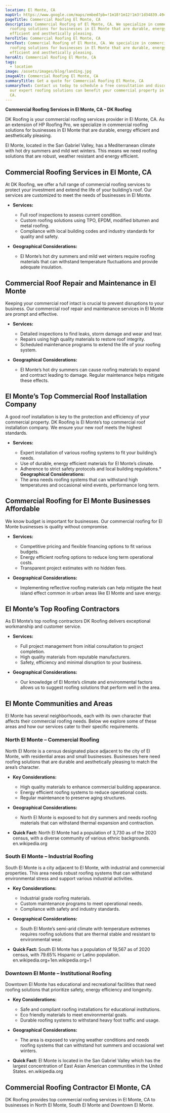 ```yaml
---
location: El Monte, CA
mapUrl: https://www.google.com/maps/embed?pb=!1m18!1m12!1m3!1d34839.49483635955!2d-118.05583845561951!3d34.071246774397395!2m3!1f0!2f0!3f0!3m2!1i1024!2i768!4f13.1!3m3!1m2!1s0x80c2d0a463f6d0ef%3A0x6b0f018ea5b0374d!2sEl%20Monte%2C%20CA%2C%20USA!5e1!3m2!1sen!2sca!4v1741567651317!5m2!1sen!2sca
pageTitle: Commercial Roofing El Monte, CA
description: Commercial Roofing of El Monte, CA. We specialize in commercial
  roofing solutions for businesses in El Monte that are durable, energy
  efficient and aesthetically pleasing.
heroTitle: Commercial Roofing El Monte, CA
heroText: Commercial Roofing of El Monte, CA. We specialize in commercial
  roofing solutions for businesses in El Monte that are durable, energy
  efficient and aesthetically pleasing.
heroAlt: Commercial Roofing El Monte, CA
tags:
  - location
image: /assets/images/blog/landing.jpg
imageAlt: Commercial Roofing El Monte, CA
summaryTitle: Get a quote for Commercial Roofing El Monte, CA
summaryText: Contact us today to schedule a free consultation and discover how
  our expert roofing solutions can benefit your commercial property in Corona,
  CA.
---
```

**Commercial Roofing Services in El Monte, CA – DK Roofing**

DK Roofing is your commercial roofing services provider in El Monte, CA. As an extension of HP Roofing Pro, we specialize in commercial roofing solutions for businesses in El Monte that are durable, energy efficient and aesthetically pleasing.

El Monte, located in the San Gabriel Valley, has a Mediterranean climate with hot dry summers and mild wet winters. This means we need roofing solutions that are robust, weather resistant and energy efficient.​

## Commercial Roofing Services in El Monte, CA

At DK Roofing, we offer a full range of commercial roofing services to protect your investment and extend the life of your building’s roof. Our services are customized to meet the needs of businesses in El Monte.

* **Services:**

  * Full roof inspections to assess current condition.
  * Custom roofing solutions using TPO, EPDM, modified bitumen and metal roofing.
  * Compliance with local building codes and industry standards for quality and safety.
* **Geographical Considerations:**

  * El Monte’s hot dry summers and mild wet winters require roofing materials that can withstand temperature fluctuations and provide adequate insulation.​

## Commercial Roof Repair and Maintenance in El Monte

Keeping your commercial roof intact is crucial to prevent disruptions to your business. Our commercial roof repair and maintenance services in El Monte are prompt and effective.

* **Services:**

  * Detailed inspections to find leaks, storm damage and wear and tear.
  * Repairs using high quality materials to restore roof integrity.
  * Scheduled maintenance programs to extend the life of your roofing system.
* **Geographical Considerations:**

  * El Monte’s hot dry summers can cause roofing materials to expand and contract leading to damage. Regular maintenance helps mitigate these effects.​

## El Monte’s Top Commercial Roof Installation Company

A good roof installation is key to the protection and efficiency of your commercial property. DK Roofing is El Monte’s top commercial roof installation company. We ensure your new roof meets the highest standards.

* **Services:**

  * Expert installation of various roofing systems to fit your building’s needs.
  * Use of durable, energy efficient materials for El Monte’s climate.
  * Adherence to strict safety protocols and local building regulations.* **Geographical Considerations:**
  * The area needs roofing systems that can withstand high temperatures and occasional wind events, performance long term.​

## Commercial Roofing for El Monte Businesses Affordable

We know budget is important for businesses. Our commercial roofing for El Monte businesses is quality without compromise.

* **Services:**

  * Competitive pricing and flexible financing options to fit various budgets.
  * Energy efficient roofing options to reduce long term operational costs.
  * Transparent project estimates with no hidden fees.
* **Geographical Considerations:**

  * Implementing reflective roofing materials can help mitigate the heat island effect common in urban areas like El Monte and save energy.​

## El Monte’s Top Roofing Contractors

As El Monte’s top roofing contractors DK Roofing delivers exceptional workmanship and customer service.

* **Services:**

  * Full project management from initial consultation to project completion.
  * High quality materials from reputable manufacturers.
  * Safety, efficiency and minimal disruption to your business.
* **Geographical Considerations:**

  * Our knowledge of El Monte’s climate and environmental factors allows us to suggest roofing solutions that perform well in the area.​

## El Monte Communities and Areas

El Monte has several neighborhoods, each with its own character that affects their commercial roofing needs. Below we explore some of these areas and how our services cater to their specific requirements.

### North El Monte – Commercial Roofing

North El Monte is a census designated place adjacent to the city of El Monte, with residential areas and small businesses. Businesses here need roofing solutions that are durable and aesthetically pleasing to match the area’s character.​

* **Key Considerations:**

  * High quality materials to enhance commercial building appearance.
  * Energy efficient roofing systems to reduce operational costs.
  * Regular maintenance to preserve aging structures.
* **Geographical Considerations:**

  * North El Monte is exposed to hot dry summers and needs roofing materials that can withstand thermal expansion and contraction.​
* **Quick Fact:**
  North El Monte had a population of 3,730 as of the 2020 census, with a diverse community of various ethnic backgrounds. ​en.wikipedia.org

### South El Monte – Industrial Roofing
South El Monte is a city adjacent to El Monte, with industrial and commercial properties. This area needs robust roofing systems that can withstand environmental stress and support various industrial activities.​

* **Key Considerations:**

  * Industrial grade roofing materials.
  * Custom maintenance programs to meet operational needs.
  * Compliance with safety and industry standards.
* **Geographical Considerations:**

  * South El Monte’s semi-arid climate with temperature extremes requires roofing solutions that are thermal stable and resistant to environmental wear.​
* **Quick Fact:**
  South El Monte has a population of 19,567 as of 2020 census, with 79.65% Hispanic or Latino population. ​en.wikipedia.org+1en.wikipedia.org+1

### Downtown El Monte – Institutional Roofing

Downtown El Monte has educational and recreational facilities that need roofing solutions that prioritize safety, energy efficiency and longevity.​

* **Key Considerations:**

  * Safe and compliant roofing installations for educational institutions.
  * Eco friendly materials to meet environmental goals.
  * Durable roofing systems to withstand heavy foot traffic and usage.
* **Geographical Considerations:**

  * The area is exposed to varying weather conditions and needs roofing systems that can withstand hot summers and occasional wet winters.​
* **Quick Fact:**
  El Monte is located in the San Gabriel Valley which has the largest concentration of East Asian American communities in the United States. ​en.wikipedia.org

## Commercial Roofing Contractor El Monte, CA

DK Roofing provides top commercial roofing services in El Monte, CA to businesses in North El Monte, South El Monte and Downtown El Monte.
